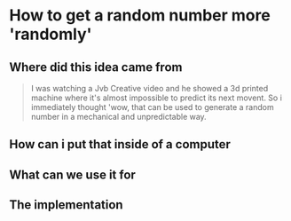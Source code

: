 # How to get a random number more 'randomly'

## Where did this idea came from

> I was watching a Jvb Creative video and he showed a 3d printed machine where it's almost impossible to predict its next movent. So i immediately thought 'wow, that can be used to generate a random number in a mechanical and unpredictable way. 

## How can i put that inside of a computer

## What can we use it for

## The implementation
